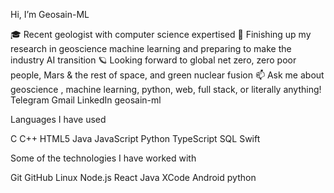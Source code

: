 Hi, I’m Geosain-ML

:mortar_board: Recent geologist with computer science expertised
:test_tube: Finishing up my research in geoscience machine learning and preparing to make the industry AI transition 
:ringed_planet: Looking forward to global net zero, zero poor people, Mars & the rest of space, and green nuclear fusion
:mailbox: Ask me about geoscience , machine learning, python, web, full stack, or literally anything!
Telegram Gmail LinkedIn geosain-ml

Languages I have used

C C++ HTML5 Java JavaScript Python TypeScript SQL Swift

Some of the technologies I have worked with

Git GitHub Linux Node.js React Java XCode Android python

<!---
geosain-ml/geosain-ml is a ✨ special ✨ repository because its `README.md` (this file) appears on your GitHub profile.
You can click the Preview link to take a look at your changes.
--->
